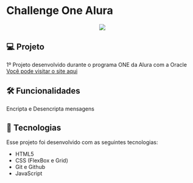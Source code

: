 # Challenge One Alura
<!-- Projeto quase pronto alguns problemas:

1 - Repetição de códigos excessiva
2 - Alguns posicionamentos 
3 - Após estudar Flexbox e Grid irei atualizar oque for necessário
4 - Preciso nomear melhor os ID's e as variáveis
5 - Estrutura do HTML pode ser melhorada!
6 - Responsividade pode ser melhorada -->

<div align="center"><img src="https://user-images.githubusercontent.com/112831085/233794361-50e8a617-aa38-4175-a093-76519fc7778c.png"></div>

## 💻 Projeto 
1º Projeto desenvolvido durante o programa ONE da Alura com a Oracle
[Você pode visitar o site aqui](valentepg.github.io/challenge-one-alura/)

## 🛠️ Funcionalidades
Encripta e Desencripta mensagens 

## 🚀 Tecnologias 
Esse projeto foi desenvolvido com as seguintes tecnologias:

- HTML5
- CSS (FlexBox e Grid)
- Git e Github
- JavaScript
